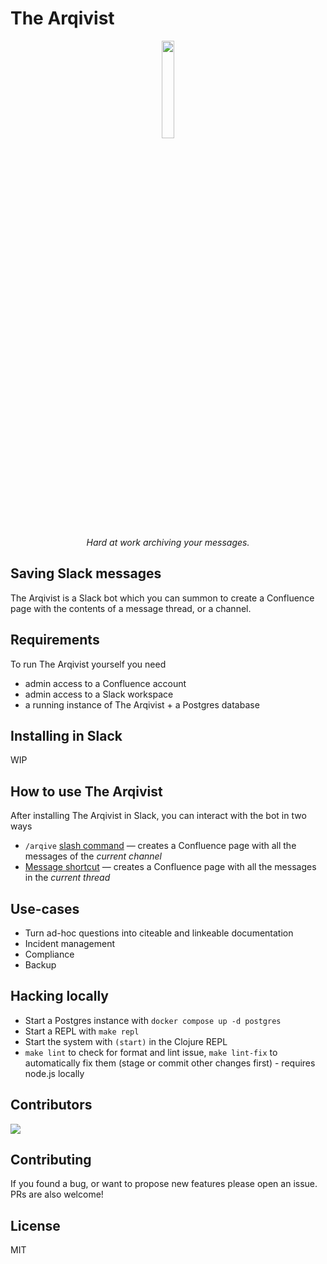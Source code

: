 # The Arqivist

<p align="center">
 <img src="https://arqivist.app/img/arqivist.jpg" width="20%">
</p>
<p align="center">
  <i>Hard at work archiving your messages.</i>
</p>

## Saving Slack messages

The Arqivist is a Slack bot which you can summon to create a Confluence page with the contents of a message thread, or a channel.

## Requirements

To run The Arqivist yourself you need

* admin access to a Confluence account
* admin access to a Slack workspace
* a running instance of The Arqivist + a Postgres database

## Installing in Slack

WIP

## How to use The Arqivist

After installing The Arqivist in Slack, you can interact with the bot in two ways

* `/arqive` [slash command](https://api.slack.com/interactivity/slash-commands) — creates a Confluence page with all the messages of the _current channel_
* [Message shortcut](https://api.slack.com/interactivity/shortcuts/using#message_shortcuts) — creates a Confluence page with all the messages in the _current thread_


## Use-cases

* Turn ad-hoc questions into citeable and linkeable documentation
* Incident management
* Compliance
* Backup

## Hacking locally

* Start a Postgres instance with `docker compose up -d postgres`
* Start a REPL with `make repl`
* Start the system with `(start)` in the Clojure REPL
* `make lint` to check for format and lint issue, `make lint-fix` to automatically fix them (stage or commit other changes first) - requires node.js locally

## Contributors

[![](https://contrib.rocks/image?repo=jcpsantiago/thearqivist)](https://github.com/jcpsantiago/thearqivist/graphs/contributors)

## Contributing

If you found a bug, or want to propose new features please open an issue. PRs are also welcome!

## License

MIT

